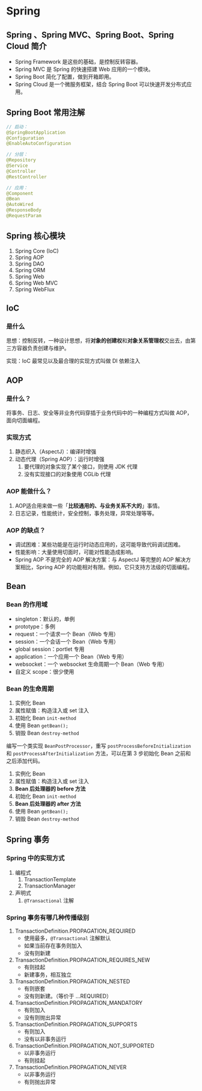 # Spring

## Spring 、Spring MVC、Spring Boot、Spring Cloud 简介

- Spring Framework 是这些的基础，是控制反转容器。
- Spring MVC 是 Spring 的快速搭建 Web 应用的一个模块。
- Spring Boot 简化了配置，做到开箱即用。
- Spring Cloud 是一个微服务框架，结合 Spring Boot 可以快速开发分布式应用。

## Spring Boot 常用注解

```java
// 启动：
@SpringBootApplication
@Configuration
@EnableAutoConfiguration

// 分层：
@Repository
@Service
@Controller
@RestController

// 应用：
@Component
@Bean
@AutoWired
@ResponseBody
@RequestParam
```

## Spring 核心模块

1. Spring Core (IoC)
2. Spring AOP
3. Spring DAO
4. Spring ORM
5. Spring Web
6. Spring Web MVC
7. Spring WebFlux

## IoC

### 是什么

思想：控制反转，一种设计思想，将**对象的创建权**和**对象关系管理权**交出去，由第三方容器负责创建与维护。

实现：IoC 最常见以及最合理的实现方式叫做 DI 依赖注入

## AOP

### 是什么？

将事务、日志、安全等非业务代码穿插于业务代码中的一种编程方式叫做 AOP，面向切面编程。

### 实现方式

1. 静态织入（AspectJ）：编译时增强
2. 动态代理（Spring AOP）：运行时增强
   1. 要代理的对象实现了某个接口，则使用 JDK 代理
   2. 没有实现接口的对象使用 CGLib 代理

### AOP 能做什么？

1. AOP适合用来做一些「**比较通用的、与业务关系不大的**」事情。
2. 日志记录，性能统计，安全控制，事务处理，异常处理等等。

### AOP 的缺点？

- 调试困难：某些功能是在运行时动态应用的，这可能导致代码调试困难。
- 性能影响：大量使用切面时，可能对性能造成影响。
- Spring AOP 不是完全的 AOP 解决方案：与 AspectJ 等完整的 AOP 解决方案相比，Spring AOP 的功能相对有限。例如，它只支持方法级的切面编程。

##  Bean

### Bean 的作用域

- singleton：默认的，单例
- prototype：多例
- request：一个请求一个 Bean（Web 专用）
- session：一个会话一个 Bean（Web 专用）
- global session：portlet 专用
- application：一个应用一个 Bean（Web 专用）
- websocket：一个 websocket 生命周期一个 Bean（Web 专用）
- 自定义 scope：很少使用

### Bean 的生命周期

1. 实例化 Bean
2. 属性赋值：构造注入或 set 注入
3. 初始化 Bean `init-method`
4. 使用 Bean `getBean();`
5. 销毁 Bean `destroy-method`



编写一个类实现 `BeanPostProcessor`，重写 `postProcessBeforeInitialization` 和 `postProcessAfterInitialization` 方法，可以在第 3 步初始化 Bean 之前和之后添加代码。

1. 实例化 Bean
2. 属性赋值：构造注入或 set 注入
3. **Bean 后处理器的 before 方法**
4. 初始化 Bean `init-method`
5. **Bean 后处理器的 after 方法**
6. 使用 Bean `getBean();`
7. 销毁 Bean `destroy-method`

## Spring 事务

### Spring 中的实现方式

1. 编程式
   1. TransactionTemplate
   2. TransactionManager
2. 声明式
   1. `@Transactional` 注解



### Spring 事务有哪几种传播级别

1. TransactionDefinition.PROPAGATION_REQUIRED
   - 使用最多，`@Transactional` 注解默认
   - 如果当前存在事务则加入
   - 没有则新建
2. TransactionDefinition.PROPAGATION_REQUIRES_NEW
   - 有则挂起
   - 新建事务，相互独立
3. TransactionDefinition.PROPAGATION_NESTED
   - 有则嵌套
   - 没有则新建。（等价于 ...REQUIRED）
4. TransactionDefinition.PROPAGATION_MANDATORY
   - 有则加入
   - 没有则抛出异常
5. TransactionDefinition.PROPAGATION_SUPPORTS
   - 有则加入
   - 没有以非事务运行
6. TransactionDefinition.PROPAGATION_NOT_SUPPORTED
   - 以非事务运行
   - 有则挂起
7. TransactionDefinition.PROPAGATION_NEVER
   - 以非事务运行
   - 有则抛出异常





















